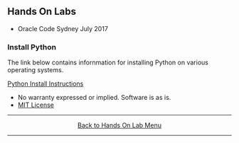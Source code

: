 ## Hands On Labs

- Oracle Code Sydney July 2017

### Install Python

The link below contains infornmation for installing Python on various operating systems.

[Python Install Instructions](https://www.tutorialspoint.com/python/python_environment.htm)
 

* No warranty expressed or implied.  Software is as is.
* [MIT License](http://www.opensource.org/licenses/mit-license.html)

<hr />
<center>
<a href="handsonlabs" class="btn" >Back to Hands On Lab Menu</a>
<center/>
<hr />

